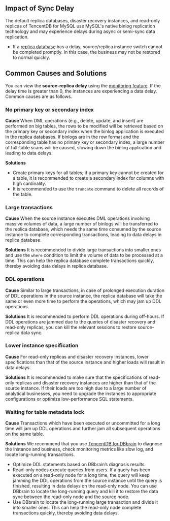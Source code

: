 ## Impact of Sync Delay
The default replica databases, disaster recovery instances, and read-only replicas of TencentDB for MySQL use MySQL's native binlog replication technology and may experience delays during async or semi-sync data replication.

- If a [replica database](https://intl.cloud.tencent.com/document/product/236/38328) has a delay, source/replica instance switch cannot be completed promptly. In this case, the business may not be restored to normal quickly.

## Common Causes and Solutions
You can view the **source-replica delay** using the [monitoring feature](https://intl.cloud.tencent.com/document/product/236/8455). If the delay time is greater than 0, the instances are experiencing a data delay. Common causes are as follows.

### No primary key or secondary index
**Cause**
When DML operations (e.g., delete, update, and insert) are performed on big tables, the rows to be modified will be retrieved based on the primary key or secondary index when the binlog application is executed in the replica databases. If binlogs are in the row format and the corresponding table has no primary key or secondary index, a large number of full-table scans will be caused, slowing down the binlog application and leading to data delays.

**Solutions**
- Create primary keys for all tables; if a primary key cannot be created for a table, it is recommended to create a secondary index for columns with high cardinality.
- It is recommended to use the `truncate` command to delete all records of the table.

### Large transactions
**Cause**
When the source instance executes DML operations involving massive volumes of data, a large number of binlogs will be transferred to the replica database, which needs the same time consumed by the source instance to complete corresponding transactions, leading to data delays in replica database.

**Solutions**
It is recommended to divide large transactions into smaller ones and use the `where` condition to limit the volume of data to be processed at a time. This can help the replica database complete transactions quickly, thereby avoiding data delays in replica database.

### DDL operations
**Cause**
Similar to large transactions, in case of prolonged execution duration of DDL operations in the source instance, the replica database will take the same or even more time to perform the operations, which may jam up DDL operations.

**Solutions**
It is recommended to perform DDL operations during off-hours. If DDL operations are jammed due to the queries of disaster recovery and read-only replicas, you can kill the relevant sessions to restore source-replica data sync.

### Lower instance specification
**Cause**
For read-only replicas and disaster recovery instances, lower specifications than that of the source instance and higher loads will result in data delays.

**Solutions**
It is recommended to make sure that the specifications of read-only replicas and disaster recovery instances are higher than that of the source instance. If their loads are too high due to a large number of analytical businesses, you need to upgrade the instances to appropriate configurations or optimize low-performance SQL statements.


### Waiting for table metadata lock
**Cause**
Transactions which have been executed or uncommitted for a long time will jam up DDL operations and further jam all subsequent operations on the same table.

**Solutions**
We recommend that you use [TencentDB for DBbrain](https://intl.cloud.tencent.com/document/product/1035/36036) to diagnose the instance and business, check monitoring metrics like slow log, and locate long-running transactions.
- Optimize DDL statements based on DBbrain’s diagnosis results.
- Read-only nodes execute queries from users. If a query has been executed on a read-only node for a long time, the query will keep jamming the DDL operations from the source instance until the query is finished, resulting in data delays on the read-only node.
You can use DBbrain to locate the long-running query and kill it to restore the data sync between the read-only node and the source node.
- Use DBbrain to locate the long-running large transaction and divide it into smaller ones. This can help the read-only node complete transactions quickly, thereby avoiding data delays.
